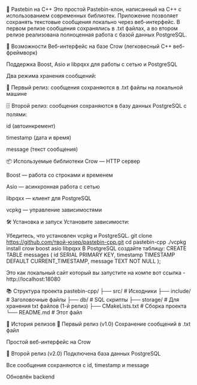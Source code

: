 📝 Pastebin на C++
Это простой Pastebin-клон, написанный на C++ с использованием современных библиотек. 
Приложение позволяет сохранять текстовые сообщения локально через веб-интерфейс. В первом релизе сообщения сохранялись в .txt файлах, 
а во втором релизе реализована полноценная работа с базой данных PostgreSQL.

🚀 Возможности
Веб-интерфейс на базе Crow (легковесный C++ веб-фреймворк)

Поддержка Boost, Asio и libpqxx для работы с сетью и PostgreSQL

Два режима хранения сообщений:

📄 Первый релиз: сообщения сохраняются в .txt файлы на локальной машине

🗄️ Второй релиз: сообщения сохраняются в базу данных PostgreSQL с полями:

id (автоинкремент)

timestamp (дата и время)

message (текст сообщения)

📦 Используемые библиотеки
Crow — HTTP сервер

Boost — работа со строками и временем

Asio — асинхронная работа с сетью

libpqxx — клиент для PostgreSQL

vcpkg — управление зависимостями

🛠️ Установка и запуск
Установите зависимости:

Убедитесь, что установлен vcpkg и PostgreSQL.
git clone https://github.com/твой-юзер/pastebin-cpp.git
cd pastebin-cpp
./vcpkg install crow boost asio libpqxx
В PostgreSQL создайте таблицу:
CREATE TABLE messages (
  id SERIAL PRIMARY KEY,
  timestamp TIMESTAMP DEFAULT CURRENT_TIMESTAMP,
  message TEXT NOT NULL
);

Это как локальный сайт который вы запустите на компе вот ссылка - http://localhost:18080

📚 Структура проекта
pastebin-cpp/
├── src/                 # Исходники
├── include/             # Заголовочные файлы
├── db/                  # SQL скрипты
├── storage/             # Для хранения txt файлов (1-й релиз)
├── CMakeLists.txt       # Сборка проекта
└── README.md            # Этот файл

🧾 История релизов
🔹 Первый релиз (v1.0)
Сохранение сообщений в .txt файл

Простой веб-интерфейс на Crow

🔸 Второй релиз (v2.0)
Подключена база данных PostgreSQL

Все сообщения сохраняются с id, timestamp и message

Обновлён backend

